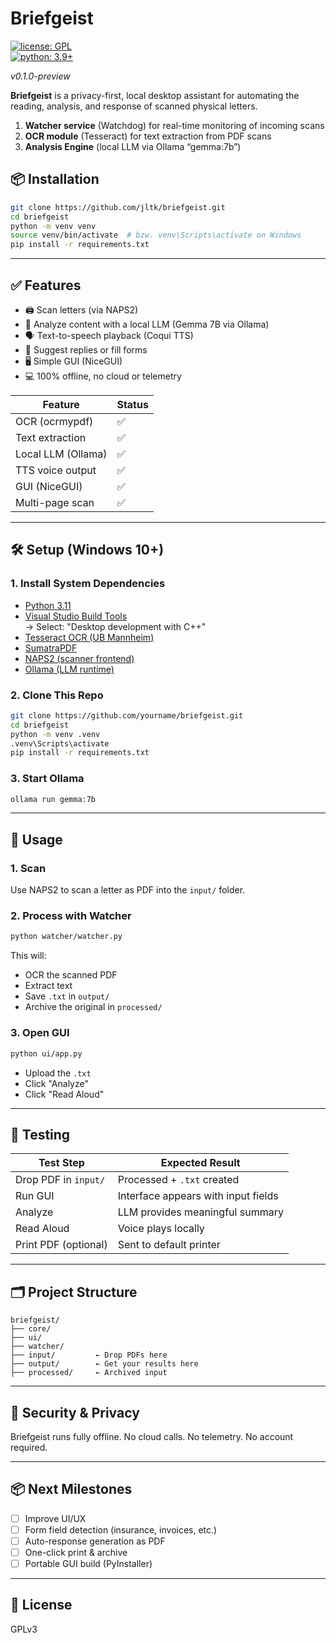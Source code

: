 # Briefgeist

[![license: GPL](https://img.shields.io/badge/license-GPLv3-blue.svg)](LICENSE)  
[![python: 3.9+](https://img.shields.io/badge/python-3.9%2B-important.svg)](https://www.python.org/)  

*v0.1.0-preview*

**Briefgeist** is a privacy-first, local desktop assistant for automating the reading, analysis, and response of scanned physical letters.

1. **Watcher service** (Watchdog) for real-time monitoring of incoming scans
2. **OCR module** (Tesseract) for text extraction from PDF scans
3. **Analysis Engine** (local LLM via Ollama “gemma:7b”)

## 📦 Installation

```bash
git clone https://github.com/jltk/briefgeist.git
cd briefgeist
python -m venv venv
source venv/bin/activate  # bzw. venv\Scripts\activate on Windows
pip install -r requirements.txt
```
---

## ✅ Features

- 🖨️ Scan letters (via NAPS2)
- 🧠 Analyze content with a local LLM (Gemma 7B via Ollama)
- 🗣 Text-to-speech playback (Coqui TTS)
- 📄 Suggest replies or fill forms
- 🖥️ Simple GUI (NiceGUI)
- 💻 100% offline, no cloud or telemetry

| Feature            | Status |
|--------------------|--------|
| OCR (ocrmypdf)     | ✅     |
| Text extraction    | ✅     |
| Local LLM (Ollama) | ✅     |
| TTS voice output   | ✅     |
| GUI (NiceGUI)      | ✅     |
| Multi-page scan    | ✅     |

---

## 🛠 Setup (Windows 10+)

### 1. Install System Dependencies

- [Python 3.11](https://www.python.org/downloads/release/python-3119/)
- [Visual Studio Build Tools](https://visualstudio.microsoft.com/visual-cpp-build-tools/)  
  → Select: "Desktop development with C++"
- [Tesseract OCR (UB Mannheim)](https://github.com/UB-Mannheim/tesseract/wiki)
- [SumatraPDF](https://www.sumatrapdfreader.org/download-free-pdf-viewer.html)
- [NAPS2 (scanner frontend)](https://www.naps2.com)
- [Ollama (LLM runtime)](https://ollama.com)

### 2. Clone This Repo

```bash
git clone https://github.com/yourname/briefgeist.git
cd briefgeist
python -m venv .venv
.venv\Scripts\activate
pip install -r requirements.txt
```

### 3. Start Ollama

```bash
ollama run gemma:7b
```

---

## 🚀 Usage

### 1. Scan

Use NAPS2 to scan a letter as PDF into the `input/` folder.

### 2. Process with Watcher

```bash
python watcher/watcher.py
```

This will:

* OCR the scanned PDF
* Extract text
* Save `.txt` in `output/`
* Archive the original in `processed/`

### 3. Open GUI

```bash
python ui/app.py
```

* Upload the `.txt`
* Click "Analyze"
* Click "Read Aloud"

---

## 🧪 Testing

| Test Step            | Expected Result                     |
| -------------------- | ----------------------------------- |
| Drop PDF in `input/` | Processed + `.txt` created          |
| Run GUI              | Interface appears with input fields |
| Analyze              | LLM provides meaningful summary     |
| Read Aloud           | Voice plays locally                 |
| Print PDF (optional) | Sent to default printer             |

---

## 🗂 Project Structure

```
briefgeist/
├── core/
├── ui/
├── watcher/
├── input/         ← Drop PDFs here
├── output/        ← Get your results here
├── processed/     ← Archived input
```

---

## 🔐 Security & Privacy

Briefgeist runs fully offline. No cloud calls. No telemetry. No account required.

---

## 📦 Next Milestones

* [ ] Improve UI/UX
* [ ] Form field detection (insurance, invoices, etc.)
* [ ] Auto-response generation as PDF
* [ ] One-click print & archive
* [ ] Portable GUI build (PyInstaller)

---

## 💬 License

GPLv3
